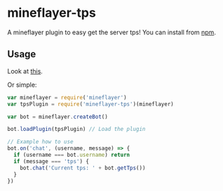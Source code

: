 # mineflayer-tps

A mineflayer plugin to easy get the server tps!
You can install from [npm](https://www.npmjs.com/package/mineflayer-tps).

## Usage

Look at [this](https://github.com/SiebeDW/mineflayer-tps/blob/master/examples/gettps.js).

Or simple:
```js
var mineflayer = require('mineflayer')
var tpsPlugin = require('mineflayer-tps')(mineflayer)

var bot = mineflayer.createBot()

bot.loadPlugin(tpsPlugin) // Load the plugin

// Example how to use
bot.on('chat', (username, message) => {
  if (username === bot.username) return
  if (message === 'tps') {
    bot.chat('Current tps: ' + bot.getTps())
  }
})

```
